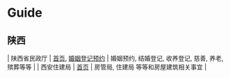 # Guide

## 陕西

| 陕西省民政厅  | [首页](http://mzt.shaanxi.gov.cn/), [婚姻登记预约](http://hyyy.saxmz.gov.cn/index) | 婚姻预约, 结婚登记, 收养登记, 慈善, 养老, 殡葬等等 |
| 西安住建局 | [首页](http://zjj.xa.gov.cn) | 房管局, 住建局 等等和房屋建筑相关事宜 |


